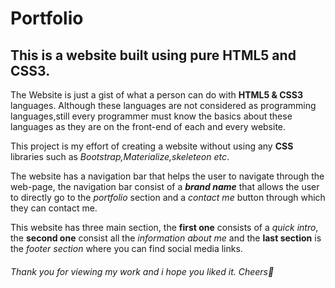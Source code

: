 # Portfolio
## This is a website built using pure HTML5 and CSS3.

The Website is just a gist of what a person can do with **HTML5 & CSS3** languages. Although these languages are not considered as programming languages,still every programmer must know the basics about these languages as they are on the front-end of each and every website. 

This project is my effort of creating a website without using any **CSS** libraries such as *Bootstrap,Materialize,skeleteon etc*.

The website has a navigation bar that helps the user to navigate through the web-page, the navigation bar consist of a **_brand name_** that allows the user to directly go to the *portfolio* section and a *contact me* button through which they can contact me.

This website has three main section, the **first one** consists of a *quick intro*, the **second one** consist all the *information about me* and the **last section** is the *footer section* where you can find social media links.

###### Thank you for viewing my work and i hope you liked it. Cheers🍺
